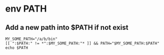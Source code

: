 # env PATH

## Add a new path into $PATH if not exist

```
MY_SOME_PATH="/a/b/bin"
[[ ":$PATH:" != *":$MY_SOME_PATH:"* ]] && PATH="$MY_SOME_PATH:$PATH"
echo $PATH
```
